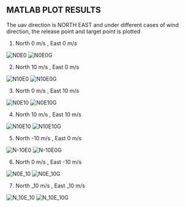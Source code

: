 ## MATLAB PLOT RESULTS

The uav direction is NORTH EAST and under different cases of wind direction, the release point and target point is plotted
1) North 0 m/s , East 0 m/s

![N0E0](/results/N0E0.jpg) 
![N0E0G](/results/N0E0G.jpg)

2) North 10 m/s , East 0 m/s

![N10E0](/results/N10E0.jpg)
![N10E0G](/results/N10E0G.jpg)

3) North 0 m/s , East 10 m/s

![N0E10](/results/N0E10.jpg)
![N0E10G](/results/N0E10G.jpg)

4) North 10 m/s , East 10 m/s

![N10E10](/results/N10E10.jpg)
![N10E10G](/results/N10E10G.jpg)

5) North -10 m/s , East 0 m/s

![N-10E0](/results/N_10E0.jpg)
![N-10E0G](/results/N_10E0G.jpg)

6) North 0 m/s , East -10 m/s

![N0E_10](/results/N0E_10.jpg)
![N0E_10G](/results/N0E_10G.jpg)

7) North _10 m/s , East _10 m/s

![N_10E_10](/results/N_10E_10.jpg)
![N_10E_10G](/results/N_10E_10G.jpg)
